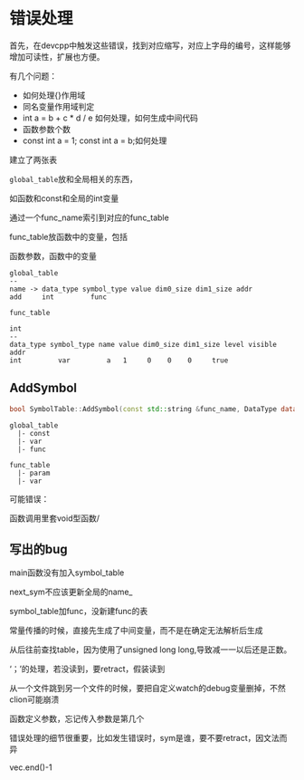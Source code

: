 # 错误处理

首先，在devcpp中触发这些错误，找到对应缩写，对应上字母的编号，这样能够增加可读性，扩展也方便。

有几个问题：

+ 如何处理{}作用域
+ 同名变量作用域判定
+ int a = b + c * d / e 如何处理，如何生成中间代码
+ 函数参数个数
+ const int a = 1; const int a = b;如何处理

建立了两张表

`global_table`放和全局相关的东西，

如函数和const和全局的int变量

通过一个func_name索引到对应的func_table

func_table放函数中的变量，包括

函数参数，函数中的变量

```csv
global_table
--
name -> data_type symbol_type value dim0_size dim1_size addr
add		int			func		

func_table

int
--
data_type symbol_type name value dim0_size dim1_size level visible addr
int 		var			a   1     0    0    0     true

```

## AddSymbol

```cpp
bool SymbolTable::AddSymbol(const std::string &func_name, DataType data_type, SymbolType symbol_type, const std::string &name, int value, int level, int dim0_size, int dim1_size)
```

```
global_table
  |- const
  |- var
  |- func

func_table
  |- param
  |- var
```

可能错误：

函数调用里套void型函数/

## 写出的bug

main函数没有加入symbol_table

next_sym不应该更新全局的name_

symbol_table加func，没新建func的表

常量传播的时候，直接先生成了中间变量，而不是在确定无法解析后生成

从后往前查找table，因为使用了unsigned long long,导致减一一以后还是正数。

‘；’的处理，若没读到，要retract，假装读到

从一个文件跳到另一个文件的时候，要把自定义watch的debug变量删掉，不然clion可能崩溃

函数定义参数，忘记传入参数是第几个

错误处理的细节很重要，比如发生错误时，sym是谁，要不要retract，因文法而异

vec.end()-1
